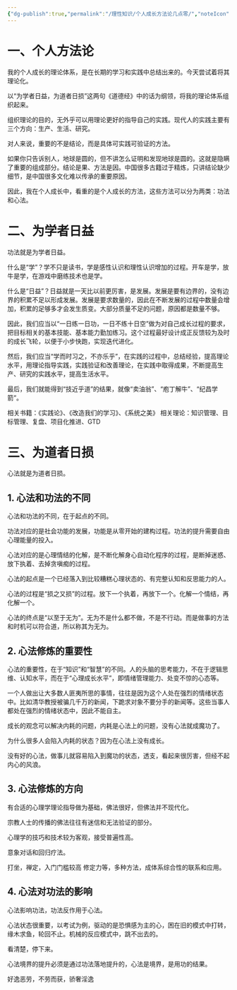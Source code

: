 ```yaml
---
{"dg-publish":true,"permalink":"/理性知识/个人成长方法论几点零/","noteIcon":""}
---
```


# 一、个人方法论

我的个人成长的理论体系，是在长期的学习和实践中总结出来的。今天尝试着将其理论化。

以“为学者日益，为道者日损”这两句《道德经》中的话为纲领，将我的理论体系组织起来。

组织理论的目的，无外乎可以用理论更好的指导自己的实践。现代人的实践主要有三个方向：生产、生活、研究。

对人来说，重要的不是结论，而是具体可实践可验证的方法。

如果你只告诉别人，地球是圆的，但不讲怎么证明和发现地球是圆的。这就是隐瞒了重要的组成部分。结论是果、方法是因。中国很多古籍过于精炼，只讲结论缺少细节，是中国很多文化难以传承的重要原因。

因此，我在个人成长中，看重的是个人成长的方法，这些方法可以分为两类：功法和心法。

# 二、为学者日益

功法就是为学者日益。

什么是“学”？学不只是读书，学是感性认识和理性认识增加的过程。开车是学，放牛是学，在游戏中磨练技术也是学。

什么是“日益”？日益就是一天比以前更厉害，是发展。发展是要有边界的，没有边界的积累不足以形成发展。发展是要求数量的，因此在不断发展的过程中数量会增加，积累的足够多才会发生质变。大部分质量不足的问题，原因都是数量不够。

因此，我们应当以“一日练一日功，一日不练十日空”做为对自己成长过程的要求，把目标相关的基本技能、基本能力勤加练习。这个过程最好设计成正反馈较为及时的成长飞轮，以便于小步快跑，实现迭代进化。

然后，我们应当“学而时习之，不亦乐乎”，在实践的过程中，总结经验，提高理论水平，用理论指导实践，实践验证和改善理论，在实践中取得成果，不断提高生产、研究的实践水平，提高生活水平。

最后，我们就能得到“技近乎道”的结果，就像“卖油翁”、“庖丁解牛”、“纪昌学箭”。

相关书籍：《实践论》、《改造我们的学习》、《系统之美》
相关理论：知识管理、目标管理、复盘、项目化推进、GTD

# 三、为道者日损

心法就是为道者日损。

## 1. 心法和功法的不同

心法和功法的不同，在于起点的不同。

功法对应的是社会功能的发展，功能是从零开始的建构过程。功法的提升需要自由心理能量的投入。

心法对应的是心理情结的化解，是不断化解身心自动化程序的过程，是断掉迷惑、放下执着、去掉贪嗔痴的过程。

心法的起点是一个已经落入到比较糟糕心理状态的、有完整认知和反思能力的人。

心法的过程是“损之又损”的过程。放下一个执着，再放下一个。化解一个情结，再化解一个。

心法的终点是“以至于无为”。无为不是什么都不做，不是不行动。而是做事的方法和时机可以符合道，所以称其为无为。

## 2. 心法修炼的重要性

心法的重要性，在于“知识”和“智慧”的不同。人的头脑的思考能力，不在于逻辑思维、认知水平，而在于“心理成长水平”，即情绪管理能力、处变不惊的心态等。

一个人做出让大多数人匪夷所思的事情，往往是因为这个人处在强烈的情绪状态中。比如清华教授被骗几千万的新闻，下跪求对象不要分手的新闻等。这些当事人都处在强烈的情绪状态中，因此不能自主。



成长的观念可以解决内耗的问题，内耗是心法上的问题，没有心法就成魔功了。

为什么很多人会陷入内耗的状态？因为在心法上没有成长。

没有好的心法，做事儿就容易陷入到魔功的状态，透支，看起来很厉害，但经不起内心的风浪。


## 3. 心法修炼的方向

有合适的心理学理论指导做为基础，佛法很好，但佛法并不现代化。

宗教人士的传播的佛法往往有迷信和无法验证的部分。

心理学的技巧和技术较为客观，接受普遍性高。

意象对话和回归疗法。


打坐，禅定，入门门槛较高
修定力等，多种方法，成体系综合性的联系和应用。

## 4. 心法对功法的影响

心法影响功法，功法反作用于心法。

心法状态很重要，以考试为例，驱动的是恐惧感为主的心，困在旧的模式中打转，缘木求鱼，轮回不止。机械的反应模式中，跳不出去的。

看清楚，停下来。

心法境界的提升必须是通过功法落地提升的，心法是境界，是用功的结果。



好逸恶劳，不劳而获，骄奢淫逸


